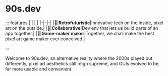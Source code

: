 # 90s.dev

::: features
| | | |
|-|-|-|
|🧪|**Retrofuturistic**|Innovative tech on the inside, pixel art on the outside.|
|🤝|**Collaborative**|Dev env that lets us build parts of an app together.|
|🔨|**Game-maker maker**|Together, we shall make the best pixel art game maker ever conceived.|

:::

Welcome to 90s.dev, an alternative reality where
the 2000s played out differently, pixel art aesthetics still reign supreme,
and GUIs evolved to be far more usable and convenient.
